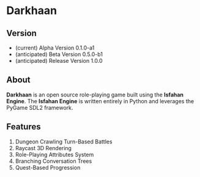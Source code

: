 # Darkhaan

## Version
- (current) Alpha Version 0.1.0-a1
- (anticipated) Beta Version 0.5.0-b1
- (anticipated) Release Version 1.0.0

## About
**Darkhaan** is an open source role-playing game built using the **Isfahan Engine**. The **Isfahan Engine** is written entirely in Python and leverages the PyGame SDL2 framework.

## Features
1. Dungeon Crawling Turn-Based Battles
2. Raycast 3D Rendering
3. Role-Playing Attributes System
4. Branching Conversation Trees
5. Quest-Based Progression
